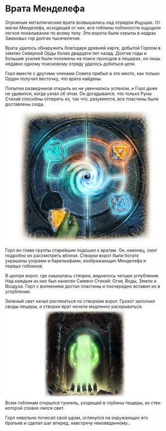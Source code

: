 # Врата Менделефа

Огромные металлические врата возвышались над отрядом Ищущих. От магии Менделефа, исходящей от них, все гоблины поблизости ощущали легкое покалывание по всему телу. Эти ворота были скрыты в недрах Замковых гор долгие тысячелетия.

Врата удалось обнаружить благодаря древней карте, добытой Горлом в землях Северной Орды более двадцати лет назад. Долгие годы и большие усилия были положены на поиск проходов в пещерах, но лишь недавно одному поисковому отряду удалось добиться цели.

Горл вместе с другими членами Совета прибыл в это место, как только Орден получил весточку, что врата найдены.

Попытки разведчиков открыть их не увенчались успехом, и Горл даже не удивился, когда узнал об этом. Он догадывался, что только Руны Стихий способны отпереть их, так что, разумеется, все пластины были доставлены сюда.
![](images/quest51.2x.png)
Горл во главе группы старейшин подошел к вратам. Он, наконец, смог подробно их рассмотреть вблизи. Створки ворот были богато украшены узорами и барельефами, изображающих Менделефа и первых гоблинов.

В центре ворот, где смыкались створки, виднелось четыре углубления. Над каждым из них был нанесен Символ Стихий: Огня, Воды, Земли и Воздуха. Горл с волнением достал пластины и поочередно вставил их в углубления.

Зеленый свет начал растекаться по створкам ворот. Грохот заполнил своды пещеры, и створки врат начали медленно раскрываться.
![](images/quest52.2x.png)
Всем гоблинам открылся туннель, уходящий в глубины пещеры, из стен которой словно лился свет.

Горл невольно почесал свой шрам, оглянулся на окружающих его братьев и сделал шаг вперед, навстречу неизведанному…     
